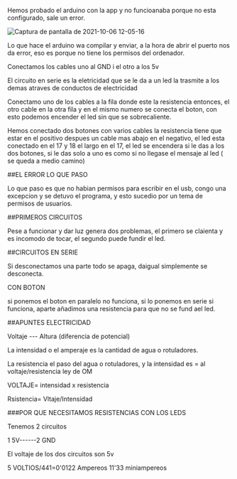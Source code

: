 Hemos probado el arduino con  la app y no funcioanaba porque no esta configurado, sale un error.

![Captura de pantalla de 2021-10-06 12-05-16](https://user-images.githubusercontent.com/90753279/136183115-55c765dd-009f-42ca-9f50-0aa42993b227.png)

Lo que hace el arduino wa compilar y enviar, a la hora de abrir el puerto nos da error, eso es porque no tiene los permisos del ordenador.

Conectamos los cables uno al GND i el otro a los 5v

El circuito en serie es la eletricidad que se le da a un led la trasmite a los demas atraves de conductos de electricidad

Conectamo uno de los cables a la fila donde este la resistencia entonces, el otro cable en la otra fila y en el mismo numero se conecta el boton, con esto podemos encender el led sin que se sobrecaliente.

Hemos conectado dos botones con varios cables la resistencia tiene que estar en el positivo despues un cable mas abajo en el negativo, el led esta conectado en el 17 y 18 el largo en el 17, el led se encendera si le das a los dos botones, si le das solo a uno es como si no llegase el mensaje al led ( se queda a medio camino)



##EL ERROR LO QUE PASO

Lo que paso es que no habian permisos para escribir en el usb, congo una excepcion y se detuvo el programa, y esto sucedio por un tema de permisos de usuarios.

##PRIMEROS CIRCUITOS

Pese a funcionar y dar luz genera dos problemas, el primero se claienta y es incomodo de tocar, el segundo puede fundir el led.

##CIRCUITOS EN SERIE

Si desconectamos una parte todo se apaga, daigual simplemente se desconecta.

CON BOTON

si ponemos el boton en paralelo no funciona, si lo ponemos en serie si funciona, aparte añadimos una resistencia para que no se fund ael led.

##APUNTES ELECTRICIDAD

Voltaje --- Altura    (diferencia de potencial)

La intensidad o el amperaje es la cantidad de agua o rotuladores.

La resistencia el paso del agua o rotuladores, y la intensidad es = al voltaje/resistencia ley de OM

VOLTAJE= intensidad x resistencia

Rsistencia= Vltaje/Intensidad

###POR QUE NECESITAMOS RESISTENCIAS CON LOS LEDS

Tenemos 2 circuitos

1 5V------2 GND

El voltaje de los dos circuitos son 5v

5 VOLTIOS/441=0'0122 Ampereos 11'33 miniampereos


